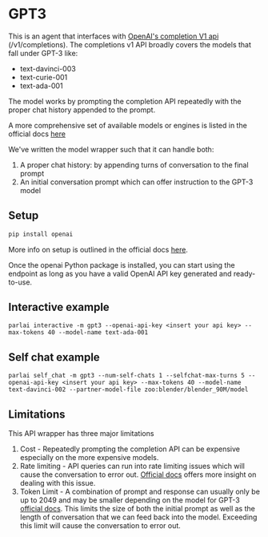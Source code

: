 # GPT3
This is an agent that interfaces with [OpenAI's completion V1 api](https://platform.openai.com/docs/api-reference/completions) (/v1/completions). The completions v1 API broadly covers the models that fall under GPT-3 like:
* text-davinci-003
* text-curie-001
* text-ada-001

The model works by prompting the completion API repeatedly with the proper chat history appended to the prompt.

A more comprehensive set of available models or engines is listed in the official docs [here](https://platform.openai.com/docs/models/model-endpoint-compatibility)

We've written the model wrapper such that it can handle both:
1. A proper chat history: by appending turns of conversation to the final prompt
2. An initial conversation prompt which can offer instruction to the GPT-3 model 

## Setup
```bash
pip install openai
```

More info on setup is outlined in the official docs [here](https://platform.openai.com/docs/api-reference/introduction). 

Once the openai Python package is installed, you can start using the endpoint as long as you have a valid OpenAI API key generated and ready-to-use. 

##  Interactive example

```
parlai interactive -m gpt3 --openai-api-key <insert your api key> --max-tokens 40 --model-name text-ada-001
```

## Self chat example
```
parlai self_chat -m gpt3 --num-self-chats 1 --selfchat-max-turns 5 --openai-api-key <insert your api key> --max-tokens 40 --model-name text-davinci-002 --partner-model-file zoo:blender/blender_90M/model
```

## Limitations
This API wrapper has three major limitations
1. Cost - Repeatedly prompting the completion API can be expensive especially on the more expensive models. 
2. Rate limiting - API queries can run into rate limiting issues which will cause the conversation to error out. [Official docs](https://platform.openai.com/docs/guides/rate-limits) offers more insight on dealing with this issue.
3.  Token Limit -  A combination of prompt and response can usually only be up to 2049 and may be smaller depending on the model for GPT-3 [official docs](https://platform.openai.com/docs/models/gpt-3). This limits the size of both the initial prompt as well as the length of conversation that we can feed back into the model. Exceeding this limit will cause the conversation to error out.